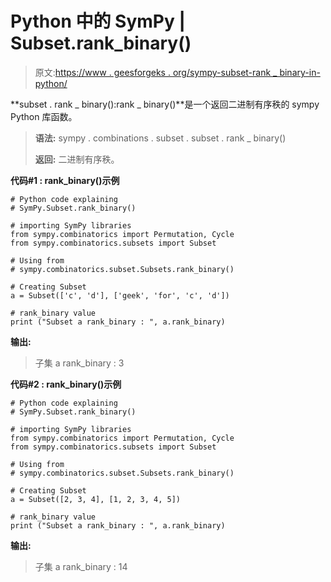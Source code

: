 # Python 中的 SymPy | Subset.rank_binary()

> 原文:[https://www . geesforgeks . org/sympy-subset-rank _ binary-in-python/](https://www.geeksforgeeks.org/sympy-subset-rank_binary-in-python/)

**subset . rank _ binary():rank _ binary()**是一个返回二进制有序秩的 sympy Python 库函数。

> **语法:**
> sympy . combinations . subset . subset . rank _ binary()
> 
> **返回:**
> 二进制有序秩。

**代码#1 : rank_binary()示例**

```
# Python code explaining
# SymPy.Subset.rank_binary()

# importing SymPy libraries
from sympy.combinatorics import Permutation, Cycle
from sympy.combinatorics.subsets import Subset

# Using from 
# sympy.combinatorics.subset.Subsets.rank_binary()

# Creating Subset
a = Subset(['c', 'd'], ['geek', 'for', 'c', 'd'])

# rank_binary value
print ("Subset a rank_binary : ", a.rank_binary)
```

**输出:**

> 子集 a rank_binary : 3

**代码#2 : rank_binary()示例**

```
# Python code explaining
# SymPy.Subset.rank_binary()

# importing SymPy libraries
from sympy.combinatorics import Permutation, Cycle
from sympy.combinatorics.subsets import Subset

# Using from 
# sympy.combinatorics.subset.Subsets.rank_binary()

# Creating Subset
a = Subset([2, 3, 4], [1, 2, 3, 4, 5])

# rank_binary value
print ("Subset a rank_binary : ", a.rank_binary)
```

**输出:**

> 子集 a rank_binary : 14